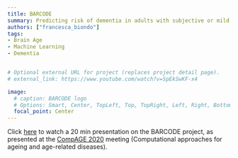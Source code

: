 ```yaml
---
title: BARCODE
summary: Predicting risk of dementia in adults with subjective or mild cognitive impairment using the brain-age paradigm.
authors: ["francesca_biondo"]
tags:
- Brain Age
- Machine Learning
- Dementia


# Optional external URL for project (replaces project detail page).
# external_link: https://www.youtube.com/watch?v=SpEkSwKF-x4

image:
  # caption: BARCODE logo
  # Options: Smart, Center, TopLeft, Top, TopRight, Left, Right, BottomLeft, Bottom, BottomRight
  focal_point: Center
---
```


Click [here](https://www.youtube.com/watch?v=SpEkSwKF-x4) to watch a 20 min presentation on the BARCODE project, as presented at the [CompAGE 2020](https://neuroinformatics.icm-institute.org/conferences/compage-2020/) meeting (Computational approaches for ageing and age-related diseases).


